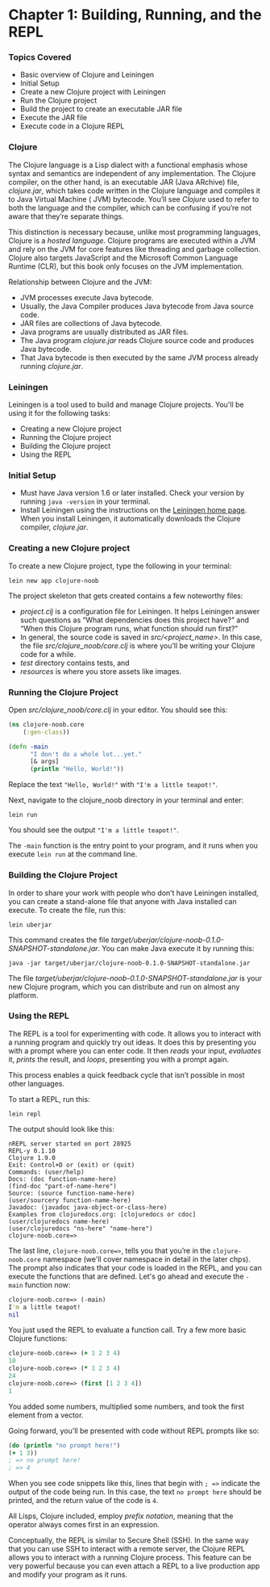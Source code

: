 # Chapter 1: Building, Running, and the REPL


### Topics Covered

* Basic overview of Clojure and Leiningen
* Initial Setup
* Create a new Clojure project with Leiningen 
* Run the Clojure project
* Build the project to create an executable JAR file
* Execute the JAR file
* Execute code in a Clojure REPL


### Clojure

The Clojure language is a Lisp dialect with a functional emphasis whose syntax and semantics 
are independent of any implementation. The Clojure compiler, on the other hand, is an executable 
JAR (Java ARchive) file, *clojure.jar*, which takes code written in the Clojure language and compiles 
it to Java Virtual Machine ( JVM) bytecode. You’ll see *Clojure* used to refer to both the language 
and the compiler, which can be confusing if you’re not aware that they’re separate things.

This distinction is necessary because, unlike most programming languages, Clojure is a *hosted 
language*. Clojure programs are executed within a JVM and rely on the JVM for core features like 
threading and garbage collection. Clojure also targets JavaScript and the Microsoft Common Language 
Runtime (CLR), but this book only focuses on the JVM implementation.

Relationship between Clojure and the JVM:
* JVM processes execute Java bytecode.
* Usually, the Java Compiler produces Java bytecode from Java source code.
* JAR files are collections of Java bytecode.
* Java programs are usually distributed as JAR files.
* The Java program *clojure.jar* reads Clojure source code and produces Java bytecode.
* That Java bytecode is then executed by the same JVM process already running *clojure.jar*.


### Leiningen

Leiningen is a tool used to build and manage Clojure projects. You'll be using it for the 
following tasks:
* Creating a new Clojure project
* Running the Clojure project
* Building the Clojure project
* Using the REPL


### Initial Setup

* Must have Java version 1.6 or later installed. Check your version by running `java -version` 
  in your terminal.
* Install Leiningen using the instructions on the [Leiningen home page](http://leiningen.org/). 
  When you install Leiningen, it automatically downloads the Clojure compiler, *clojure.jar*.
  

### Creating a new Clojure project

To create a new Clojure project, type the following in your terminal:
```
lein new app clojure-noob
```
The project skeleton that gets created contains a few noteworthy files:
* *project.clj* is a configuration file for Leiningen. It helps Leiningen answer such 
  questions as “What dependencies does this project have?” and “When this Clojure program runs, 
  what function should run first?”
* In general, the source code is saved in *src/<project_name>*. In this case, the file 
  *src/clojure_noob/core.clj* is where you’ll be writing your Clojure code for a while. 
* *test* directory contains tests, and 
* *resources* is where you store assets like images.


### Running the Clojure Project

Open *src/clojure_noob/core.clj* in your editor. You should see this:
```clojure
(ns clojure-noob.core
    (:gen-class))

(defn -main
      "I don't do a whole lot...yet."
      [& args]
      (println "Hello, World!"))
```
Replace the text `"Hello, World!"` with `"I'm a little teapot!"`.

Next, navigate to the clojure_noob directory in your terminal and enter:
```
lein run
```
You should see the output `"I'm a little teapot!"`.

The `-main` function is the entry point to your program, and it runs 
when you execute `lein run` at the command line.


### Building the Clojure Project

In order to share your work with people who don’t have Leiningen 
installed, you can create a stand-alone file that anyone with Java 
installed can execute. To create the file, run this:
```
lein uberjar
```
This command creates the file *target/uberjar/clojure-noob-0.1.0-SNAPSHOT-standalone.jar*. 
You can make Java execute it by running this:
```
java -jar target/uberjar/clojure-noob-0.1.0-SNAPSHOT-standalone.jar
```
The file *target/uberjar/clojure-noob-0.1.0-SNAPSHOT-standalone.jar* is 
your new Clojure program, which you can distribute and 
run on almost any platform.


### Using the REPL

The REPL is a tool for experimenting with code. It allows you to interact with a running program 
and quickly try out ideas. It does this by presenting you with a prompt where you can enter code. 
It then *reads* your input, *evaluates* it, *prints* the result, and *loops*, presenting you with 
a prompt again.

This process enables a quick feedback cycle that isn’t possible in most other languages.

To start a REPL, run this:
```
lein repl
```
The output should look like this:
```
nREPL server started on port 28925
REPL-y 0.1.10
Clojure 1.9.0
Exit: Control+D or (exit) or (quit)
Commands: (user/help)
Docs: (doc function-name-here)
(find-doc "part-of-name-here")
Source: (source function-name-here)
(user/sourcery function-name-here)
Javadoc: (javadoc java-object-or-class-here)
Examples from clojuredocs.org: [clojuredocs or cdoc]
(user/clojuredocs name-here)
(user/clojuredocs "ns-here" "name-here")
clojure-noob.core=>
```
The last line, `clojure-noob.core=>`, tells you that you’re in the `clojure-noob.core` namespace 
(we'll cover namespace in detail in the later chps). The prompt also indicates that your
code is loaded in the REPL, and you can execute the functions that are defined. Let's go ahead 
and execute the `-main` function now:
```clojure
clojure-noob.core=> (-main)
I'm a little teapot!
nil
```
You just used the REPL to evaluate a function call. Try a few more basic Clojure functions:
```clojure
clojure-noob.core=> (+ 1 2 3 4)
10
clojure-noob.core=> (* 1 2 3 4)
24
clojure-noob.core=> (first [1 2 3 4])
1
```
You added some numbers, multiplied some numbers, and took the first element from a vector.

Going forward, you'll be presented with code without REPL prompts like so:
```clojure
(do (println "no prompt here!")
(+ 1 3))
; => no prompt here!
; => 4
```
When you see code snippets like this, lines that begin with `; =>` indicate the output of the 
code being run. In this case, the text `no prompt here` should be printed, and the return value of 
the code is `4`.

All Lisps, Clojure included, employ *prefix notation*, meaning that the operator always comes first
in an expression.

Conceptually, the REPL is similar to Secure Shell (SSH). In the same way that you can use SSH to 
interact with a remote server, the Clojure REPL allows you to interact with a running Clojure 
process. This feature can be very powerful because you can even attach a REPL to a live production
app and modify your program as it runs.
